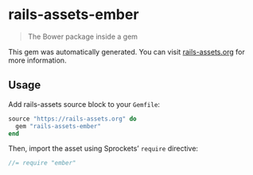 # rails-assets-ember

> The Bower package inside a gem

This gem was automatically generated. You can visit [rails-assets.org](https://rails-assets.org) for more information.

## Usage

Add rails-assets source block to your `Gemfile`:

```ruby
source "https://rails-assets.org" do
  gem "rails-assets-ember"
end

```

Then, import the asset using Sprockets’ `require` directive:

```js
//= require "ember"
```
